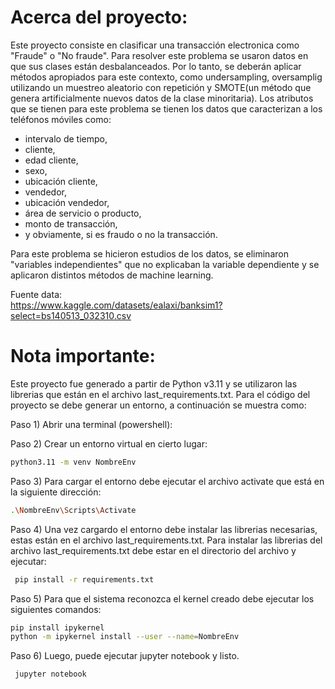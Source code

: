 # Acerca del proyecto:  
Este proyecto consiste en clasificar una transacción electronica como "Fraude" o "No fraude". Para resolver este problema se usaron datos en que sus clases están desbalanceados. Por lo tanto, se deberán aplicar métodos apropiados para este contexto, como undersampling, oversamplig utilizando un muestreo aleatorio con repetición y SMOTE(un método que genera artificialmente nuevos datos de la clase minoritaria). Los atributos que se tienen para este problema se tienen los datos que caracterizan a los teléfonos móviles como:  
- intervalo de tiempo,
- cliente,  
- edad cliente,  
- sexo,  
- ubicación cliente,
- vendedor,
- ubicación vendedor,
- área de servicio o producto,
- monto de transacción,
- y obviamente, si es fraudo o no la transacción.

Para este problema se hicieron estudios de los datos, se eliminaron "variables independientes" que no explicaban la variable dependiente y se aplicaron distintos métodos de machine learning.  

Fuente data:  
https://www.kaggle.com/datasets/ealaxi/banksim1?select=bs140513_032310.csv

# Nota importante:  
Este proyecto fue generado a partir de Python v3.11 y se utilizaron las librerias que están en el archivo last_requirements.txt. Para el código del proyecto se debe generar un entorno, a continuación se muestra como:  

Paso 1) Abrir una terminal (powershell):

Paso 2) Crear un entorno virtual en cierto lugar:  
```bash
python3.11 -m venv NombreEnv
```

Paso 3) Para cargar el entorno debe ejecutar el archivo activate que está en la siguiente dirección:
```bash
.\NombreEnv\Scripts\Activate
```

Paso 4) Una vez cargardo el entorno debe instalar las librerias necesarias, estas están en el archivo last_requirements.txt.
Para instalar las librerias del archivo last_requirements.txt debe estar en el directorio del archivo y ejecutar:  
```bash
 pip install -r requirements.txt
```

Paso 5) Para que el sistema reconozca el kernel creado debe ejecutar los siguientes comandos:  
```bash
pip install ipykernel
python -m ipykernel install --user --name=NombreEnv
```

Paso 6) Luego, puede ejecutar jupyter notebook y listo.
```bash
 jupyter notebook
```
